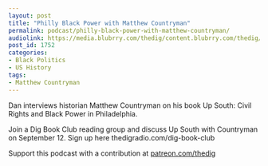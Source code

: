 ```yaml
---
layout: post
title: "Philly Black Power with Matthew Countryman"
permalink: podcast/philly-black-power-with-matthew-countryman/
audiolink: https://media.blubrry.com/thedig/content.blubrry.com/thedig/The_Dig-EP_270-Countryman.mp3
post_id: 1752
categories: 
- Black Politics
- US History
tags: 
- Matthew Countryman
---
```


Dan interviews historian Matthew Countryman on his book 
Up South: Civil Rights and Black Power in Philadelphia.

Join a Dig Book Club reading group and discuss 
Up South with Countryman on September 12. Sign up here thedigradio.com/dig-book-club

Support this podcast with a contribution at [patreon.com/thedig](http://www.patreon.com/TheDig) 